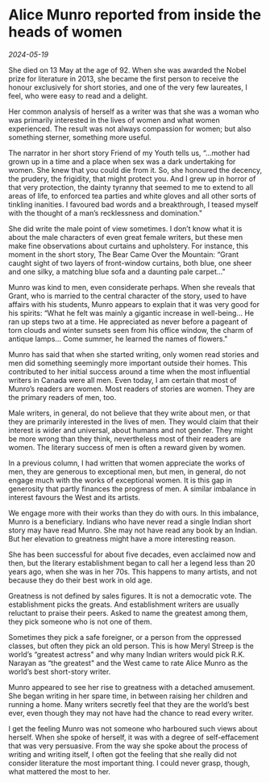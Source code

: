 # Alice Munro reported from inside the heads of women

*2024-05-19*

She died on 13 May at the age of 92. When she was awarded the Nobel
prize for literature in 2013, she became the first person to receive the
honour exclusively for short stories, and one of the very few laureates,
I feel, who were easy to read and a delight.

Her common analysis of herself as a writer was that she was a woman who
was primarily interested in the lives of women and what women
experienced. The result was not always compassion for women; but also
something sterner, something more useful.

The narrator in her short story Friend of my Youth tells us, “…mother
had grown up in a time and a place when sex was a dark undertaking for
women. She knew that you could die from it. So, she honoured the
decency, the prudery, the frigidity, that might protect you. And I grew
up in horror of that very protection, the dainty tyranny that seemed to
me to extend to all areas of life, to enforced tea parties and white
gloves and all other sorts of tinkling inanities. I favoured bad words
and a breakthrough, I teased myself with the thought of a man’s
recklessness and domination."

She did write the male point of view sometimes. I don’t know what it is
about the male characters of even great female writers, but these men
make fine observations about curtains and upholstery. For instance, this
moment in the short story, The Bear Came Over the Mountain: “Grant
caught sight of two layers of front-window curtains, both blue, one
sheer and one silky, a matching blue sofa and a daunting pale carpet…"

Munro was kind to men, even considerate perhaps. When she reveals that
Grant, who is married to the central character of the story, used to
have affairs with his students, Munro appears to explain that it was
very good for his spirits: “What he felt was mainly a gigantic increase
in well-being… He ran up steps two at a time. He appreciated as never
before a pageant of torn clouds and winter sunsets seen from his office
window, the charm of antique lamps… Come summer, he learned the names of
flowers."

Munro has said that when she started writing, only women read stories
and men did something seemingly more important outside their homes. This
contributed to her initial success around a time when the most
influential writers in Canada were all men. Even today, I am certain
that most of Munro’s readers are women. Most readers of stories are
women. They are the primary readers of men, too.

Male writers, in general, do not believe that they write about men, or
that they are primarily interested in the lives of men. They would claim
that their interest is wider and universal, about humans and not gender.
They might be more wrong than they think, nevertheless most of their
readers are women. The literary success of men is often a reward given
by women.

In a previous column, I had written that women appreciate the works of
men, they are generous to exceptional men, but men, in general, do not
engage much with the works of exceptional women. It is this gap in
generosity that partly finances the progress of men. A similar imbalance
in interest favours the West and its artists. 

We engage more with their works than they do with ours. In this
imbalance, Munro is a beneficiary. Indians who have never read a single
Indian short story may have read Munro. She may not have read any book
by an Indian. But her elevation to greatness might have a more
interesting reason.

She has been successful for about five decades, even acclaimed now and
then, but the literary establishment began to call her a legend less
than 20 years ago, when she was in her 70s. This happens to many
artists, and not because they do their best work in old age.

Greatness is not defined by sales figures. It is not a democratic vote.
The establishment picks the greats. And establishment writers are
usually reluctant to praise their peers. Asked to name the greatest
among them, they pick someone who is not one of them. 

Sometimes they pick a safe foreigner, or a person from the oppressed
classes, but often they pick an old person. This is how Meryl Streep is
the world’s “greatest actress" and why many Indian writers would pick
R.K. Narayan as “the greatest" and the West came to rate Alice Munro as
the world’s best short-story writer.

Munro appeared to see her rise to greatness with a detached amusement.
She began writing in her spare time, in between raising her children and
running a home. Many writers secretly feel that they are the world’s
best ever, even though they may not have had the chance to read every
writer. 

I get the feeling Munro was not someone who harboured such views about
herself. When she spoke of herself, it was with a degree of
self-effacement that was very persuasive. From the way she spoke about
the process of writing and writing itself, I often got the feeling that
she really did not consider literature the most important thing. I could
never grasp, though, what mattered the most to her.
